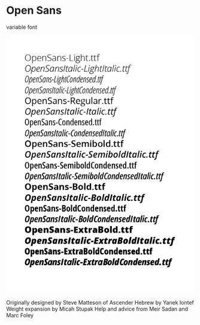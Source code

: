 # Open Sans
variable font

![Open Sans sample](/docs/sample.png)

Originally designed by Steve Matteson of Ascender
Hebrew by Yanek Iontef
Weight expansion by Micah Stupak
Help and advice from Meir Sadan and Marc Foley